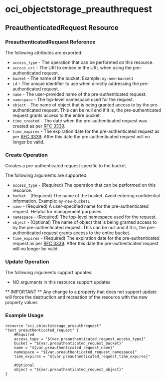 # oci_objectstorage_preauthrequest

## PreauthenticatedRequest Resource

### PreauthenticatedRequest Reference

The following attributes are exported:

* `access_type` - The operation that can be performed on this resource.
* `access_uri` - The URI to embed in the URL when using the pre-authenticated request.
* `bucket` - The name of the bucket.  Example: `my-new-bucket1` 
* `id` - The unique identifier to use when directly addressing the pre-authenticated request.
* `name` - The user-provided name of the pre-authenticated request.
* `namespace` - The top-level namespace used for the request.
* `object` - The name of object that is being granted access to by the pre-authenticated request. This can be null and if it is, the pre-authenticated request grants access to the entire bucket.
* `time_created` - The date when the pre-authenticated request was created as per [RFC 3339](https://tools.ietf.org/rfc/rfc3339). 
* `time_expires` - The expiration date for the pre-authenticated request as per [RFC 3339](https://tools.ietf.org/rfc/rfc3339). After this date the pre-authenticated request will no longer be valid. 



### Create Operation
Creates a pre-authenticated request specific to the bucket.


The following arguments are supported:

* `access_type` - (Required) The operation that can be performed on this resource.
* `bucket` - (Required) The name of the bucket. Avoid entering confidential information. Example: `my-new-bucket1` 
* `name` - (Required) A user-specified name for the pre-authenticated request. Helpful for management purposes.
* `namespace` - (Required) The top-level namespace used for the request.
* `object` - (Optional) The name of object that is being granted access to by the pre-authenticated request. This can be null and if it is, the pre-authenticated request grants access to the entire bucket.
* `time_expires` - (Required) The expiration date for the pre-authenticated request as per [RFC 3339](https://tools.ietf.org/rfc/rfc3339). After this date the pre-authenticated request will no longer be valid. 


### Update Operation


The following arguments support updates:
* NO arguments in this resource support updates

** IMPORTANT **
Any change to a property that does not support update will force the destruction and recreation of the resource with the new property values

### Example Usage

```hcl
resource "oci_objectstorage_preauthrequest" "test_preauthenticated_request" {
	#Required
	access_type = "${var.preauthenticated_request_access_type}"
	bucket = "${var.preauthenticated_request_bucket}"
	name = "${var.preauthenticated_request_name}"
	namespace = "${var.preauthenticated_request_namespace}"
	time_expires = "${var.preauthenticated_request_time_expires}"

	#Optional
	object = "${var.preauthenticated_request_object}"
}
```

